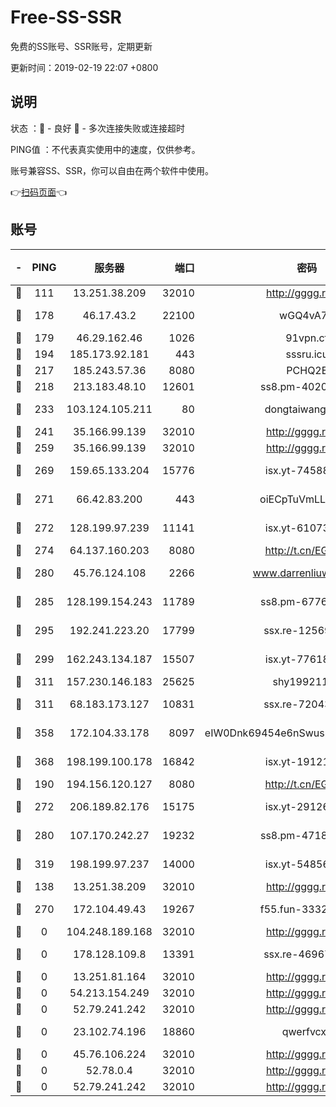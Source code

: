 # Free-SS-SSR

免费的SS账号、SSR账号，定期更新

更新时间：2019-02-19 22:07 +0800

## 说明

状态     ：🙂 - 良好 🙁 - 多次连接失败或连接超时

PING值   ：不代表真实使用中的速度，仅供参考。

账号兼容SS、SSR，你可以自由在两个软件中使用。

👉[扫码页面](https://liesauer.github.io/free-ss-ssr.github.io/)👈

## 账号

|-|PING|服务器|端口|密码|加密方式|区域|
|:----:|:----:|:-----:|-----:|:----:|:----:|:----:|
|🙂|111|13.251.38.209|32010|http://gggg.rocks|chacha20|SG|
|🙂|178|46.17.43.2|22100|wGQ4vA7D|aes-256-gcm|RU|
|🙂|179|46.29.162.46|1026|91vpn.cf|rc4-md5|RU|
|🙂|194|185.173.92.181|443|sssru.icu|rc4-md5|RU|
|🙂|217|185.243.57.36|8080|PCHQ2E|rc4-md5|US|
|🙂|218|213.183.48.10|12601|ss8.pm-40202630|rc4-md5|RU|
|🙂|233|103.124.105.211|80|dongtaiwang.com|aes-256-cfb|US|
|🙂|241|35.166.99.139|32010|http://gggg.rocks|chacha20|US|
|🙂|259|35.166.99.139|32010|http://gggg.rocks|chacha20|UN|
|🙂|269|159.65.133.204|15776|isx.yt-74588926|aes-256-cfb|SG|
|🙂|271|66.42.83.200|443|oiECpTuVmLLxk4Ts|aes-256-cfb|US|
|🙂|272|128.199.97.239|11141|isx.yt-61073883|aes-256-cfb|SG|
|🙂|274|64.137.160.203|8080|http://t.cn/EGJIyrl|rc4-md5|CA|
|🙂|280|45.76.124.108|2266|www.darrenliuwei.com|aes-256-cfb|AU|
|🙂|285|128.199.154.243|11789|ss8.pm-67760833|aes-256-cfb|SG|
|🙂|295|192.241.223.20|17799|ssx.re-12569451|aes-256-cfb|US|
|🙂|299|162.243.134.187|15507|isx.yt-77618718|aes-256-cfb|US|
|🙂|311|157.230.146.183|25625|shy19921124|rc4-md5|US|
|🙂|311|68.183.173.127|10831|ssx.re-72043236|aes-256-cfb|US|
|🙂|358|172.104.33.178|8097|eIW0Dnk69454e6nSwuspv9DmS201tQ0D|aes-256-cfb|SG|
|🙂|368|198.199.100.178|16842|isx.yt-19121084|aes-256-cfb|US|
|🙂|190|194.156.120.127|8080|http://t.cn/EGJIyrl|rc4-md5|RU|
|🙂|272|206.189.82.176|15175|isx.yt-29126697|aes-256-cfb|SG|
|🙂|280|107.170.242.27|19232|ss8.pm-47184551|aes-256-cfb|US|
|🙂|319|198.199.97.237|14000|isx.yt-54856932|aes-256-cfb|US|
|🙁|138|13.251.38.209|32010|http://gggg.rocks|chacha20|UN|
|🙁|270|172.104.49.43|19267|f55.fun-33324216|aes-256-cfb|SG|
|🙁|0|104.248.189.168|32010|http://gggg.rocks|chacha20|UN|
|🙁|0|178.128.109.8|13391|ssx.re-46967706|aes-256-cfb|SG|
|🙁|0|13.251.81.164|32010|http://gggg.rocks|chacha20|UN|
|🙁|0|54.213.154.249|32010|http://gggg.rocks|chacha20|UN|
|🙁|0|52.79.241.242|32010|http://gggg.rocks|chacha20|KR|
|🙁|0|23.102.74.196|18860|qwerfvcxz|aes-256-gcm|JP|
|🙁|0|45.76.106.224|32010|http://gggg.rocks|chacha20|UN|
|🙁|0|52.78.0.4|32010|http://gggg.rocks|chacha20|UN|
|🙁|0|52.79.241.242|32010|http://gggg.rocks|chacha20|UN|
